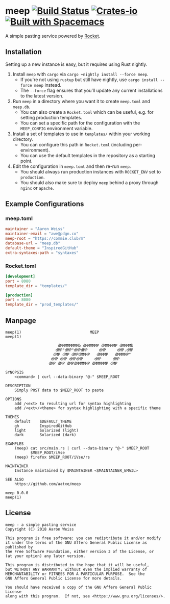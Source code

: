 # meep [![Build Status][ci-badge]][ci] [![Crates-io][cr-badge]][cr] [![Built with Spacemacs][bws]][sm]

[ci-badge]: https://travis-ci.org/aatxe/meep.svg
[ci]: https://travis-ci.org/aatxe/meep
[cr-badge]: https://img.shields.io/crates/v/meep.svg
[cr]: https://crates.io/crates/meep
[bws]: https://cdn.rawgit.com/syl20bnr/spacemacs/442d025779da2f62fc86c2082703697714db6514/assets/spacemacs-badge.svg
[sm]: http://spacemacs.org

A simple pasting service powered by [Rocket][rocket].

[rocket]: https://rocket.rs/

## Installation

Setting up a new instance is easy, but it requires using Rust nightly.

1. Install `meep` with `cargo` via `cargo +nightly install --force meep`.
    - If you're not using `rustup` but still have nightly, use `cargo install --force meep` instead.
    - The `--force` flag ensures that you'll update any current installations to the latest version.
2. Run `meep` in a directory where you want it to create `meep.toml` and `meep.db`.
    - You can also create a `Rocket.toml` which can be useful, e.g. for setting production templates.
    - You can set a specific path for the configuration with the `MEEP_CONFIG` environment variable.
3. Install a set of templates to use in `templates/` within your working directory.
    - You can configure this path in `Rocket.toml` (including per-environment).
    - You can use the default templates in the repository as a starting point.
4. Edit the configuration in `meep.toml` and then re-run `meep`.
    - You should always run production instances with `ROCKET_ENV` set to `production`.
    - You should also make sure to deploy `meep` behind a proxy through `nginx` or `apache`.

## Example Configurations

### meep.toml

```toml
maintainer = "Aaron Weiss"
maintainer-email = "awe@pdgn.co"
meep-root = "https://commie.club/m"
database-url = "meep.db"
default-theme = "InspiredGitHub"
extra-syntaxes-path = "syntaxes"
```

### Rocket.toml

```toml
[development]
port = 8080
template_dir = "templates/"

[production]
port = 8080
template_dir = "prod_templates/"
```

## Manpage

```
meep(1)                              MEEP                              meep(1)

                       dMMMMMMMMb dMMMMMP dMMMMMP dMMMMb
                      dMP"dMP"dMPdMP     dMP     dMP.dMP
                     dMP dMP dMPdMMMP   dMMMP   dMMMMP"
                    dMP dMP dMPdMP     dMP     dMP
                   dMP dMP dMPdMMMMMP dMMMMMP dMP

SYNOPSIS
    <command> | curl --data-binary "@-" $MEEP_ROOT

DESCRIPTION
    Simply POST data to $MEEP_ROOT to paste

OPTIONS
    add /<ext> to resulting url for syntax highlighting
    add /<ext>/<theme> for syntax highlighting with a specific theme

THEMES
    default    $DEFAULT_THEME
    gh         InspiredGitHub
    light      Solarized (light)
    dark       Solarized (dark)

EXAMPLES
    (meep) cat src/main.rs | curl --data-binary "@-" $MEEP_ROOT
           $MEEP_ROOT/iVse
    (meep) firefox $MEEP_ROOT/iVse/rs

MAINTAINER
    Instance maintained by $MAINTAINER <$MAINTAINER_EMAIL>

SEE ALSO
    https://github.com/aatxe/meep

meep 0.0.0                                                             meep(1)
```

## License

```
meep - a simple pasting service
Copyright (C) 2018 Aaron Weiss 

This program is free software: you can redistribute it and/or modify
it under the terms of the GNU Affero General Public License as published by
the Free Software Foundation, either version 3 of the License, or
(at your option) any later version.

This program is distributed in the hope that it will be useful,
but WITHOUT ANY WARRANTY; without even the implied warranty of
MERCHANTABILITY or FITNESS FOR A PARTICULAR PURPOSE.  See the
GNU Affero General Public License for more details.

You should have received a copy of the GNU Affero General Public License
along with this program.  If not, see <https://www.gnu.org/licenses/>.
```
